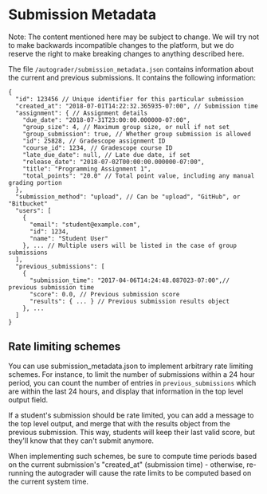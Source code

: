 # Submission Metadata

Note: The content mentioned here may be subject to change. We will try
not to make backwards incompatible changes to the platform, but we do
reserve the right to make breaking changes to anything described here.

The file `/autograder/submission_metadata.json` contains information
about the current and previous submissions. It contains the following
information:

```
{
  "id": 123456 // Unique identifier for this particular submission
  "created_at": "2018-07-01T14:22:32.365935-07:00", // Submission time
  "assignment": { // Assignment details
    "due_date": "2018-07-31T23:00:00.000000-07:00",
    "group_size": 4, // Maximum group size, or null if not set
    "group_submission": true, // Whether group submission is allowed
    "id": 25828, // Gradescope assignment ID
    "course_id": 1234, // Gradescope course ID
    "late_due_date": null, // Late due date, if set
    "release_date": "2018-07-02T00:00:00.000000-07:00",
    "title": "Programming Assignment 1",
    "total_points": "20.0" // Total point value, including any manual grading portion
  },
  "submission_method": "upload", // Can be "upload", "GitHub", or "Bitbucket"
  "users": [
    {
      "email": "student@example.com",
      "id": 1234,
      "name": "Student User"
    }, ... // Multiple users will be listed in the case of group submissions
  ],
  "previous_submissions": [
    {
      "submission_time": "2017-04-06T14:24:48.087023-07:00",// previous submission time
      "score": 0.0, // Previous submission score
      "results": { ... } // Previous submission results object
    }, ...
  ]
}
```

## Rate limiting schemes

You can use submission_metadata.json to implement arbitrary rate
limiting schemes. For instance, to limit the number of submissions
within a 24 hour period, you can count the number of entries in
`previous_submissions` which are within the last 24 hours, and display
that information in the top level output field.

If a student's submission should be rate limited, you can add a
message to the top level output, and merge that with the results
object from the previous submission. This way, students will keep
their last valid score, but they'll know that they can't submit
anymore.

When implementing such schemes, be sure to compute time periods based
on the current submission's "created_at" (submission time) -
otherwise, re-running the autograder will cause the rate limits to be
computed based on the current system time.
